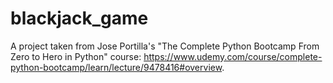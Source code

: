# blackjack_game
A project taken from Jose Portilla's "The Complete Python Bootcamp From Zero to Hero in Python" course: https://www.udemy.com/course/complete-python-bootcamp/learn/lecture/9478416#overview.
